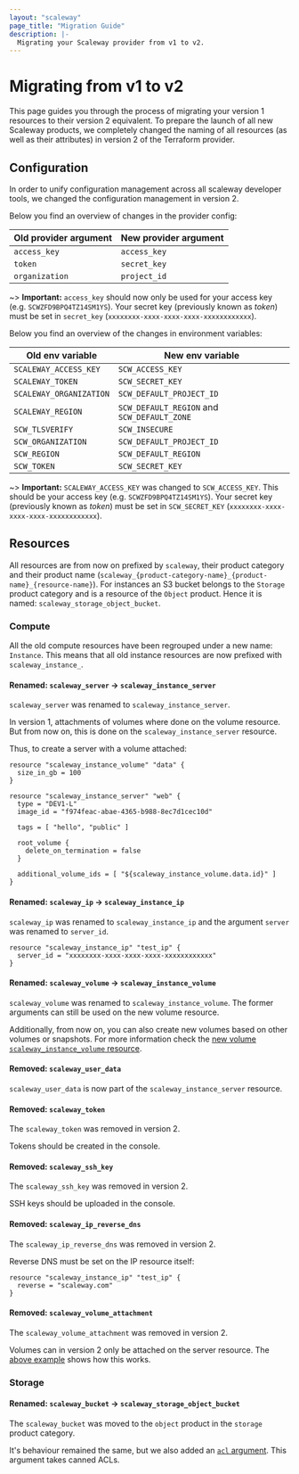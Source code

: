 ```yaml
---
layout: "scaleway"
page_title: "Migration Guide"
description: |-
  Migrating your Scaleway provider from v1 to v2.
---
```


# Migrating from v1 to v2

This page guides you through the process of migrating your version 1 resources to their version 2 equivalent.
To prepare the launch of all new Scaleway products, we completely changed the naming of all resources (as well as their attributes) in version 2 of the Terraform provider.

## Configuration

In order to unify configuration management across all scaleway developer tools, we changed the configuration management in version 2.

Below you find an overview of changes in the provider config:

| Old provider argument | New provider argument |
| --------------------- | --------------------- |
| `access_key`          | `access_key`          |
| `token`               | `secret_key`          |
| `organization`        | `project_id`          |

~> **Important:** `access_key` should now only be used for your access key (e.g. `SCWZFD9BPQ4TZ14SM1YS`). Your secret key (previously known as *token*) must be set in `secret_key` (`xxxxxxxx-xxxx-xxxx-xxxx-xxxxxxxxxxxx`).

Below you find an overview of the changes in environment variables:

| Old env variable        | New env variable                            |
| ----------------------- | ------------------------------------------- |
| `SCALEWAY_ACCESS_KEY`   | `SCW_ACCESS_KEY`                            |
| `SCALEWAY_TOKEN`        | `SCW_SECRET_KEY`                            |
| `SCALEWAY_ORGANIZATION` | `SCW_DEFAULT_PROJECT_ID`                    |
| `SCALEWAY_REGION`       | `SCW_DEFAULT_REGION` and `SCW_DEFAULT_ZONE` |
| `SCW_TLSVERIFY`         | `SCW_INSECURE`                              |
| `SCW_ORGANIZATION`      | `SCW_DEFAULT_PROJECT_ID`                    |
| `SCW_REGION`            | `SCW_DEFAULT_REGION`                        |
| `SCW_TOKEN`             | `SCW_SECRET_KEY`                            |

~> **Important:** `SCALEWAY_ACCESS_KEY` was changed to `SCW_ACCESS_KEY`. This should be your access key (e.g. `SCWZFD9BPQ4TZ14SM1YS`). Your secret key (previously known as *token*) must be set in `SCW_SECRET_KEY` (`xxxxxxxx-xxxx-xxxx-xxxx-xxxxxxxxxxxx`).

## Resources

All resources are from now on prefixed by `scaleway`, their product category and their product name (`scaleway_{product-category-name}_{product-name}_{resource-name}`). For instances an S3 bucket belongs to the `Storage` product category and is a resource of the `Object` product. Hence it is named: `scaleway_storage_object_bucket`.

### Compute

All the old compute resources have been regrouped under a new name: `Instance`. 
This means that all old instance resources are now prefixed with `scaleway_instance_`.

#### Renamed: `scaleway_server` -> `scaleway_instance_server`

`scaleway_server` was renamed to `scaleway_instance_server`.

In version 1, attachments of volumes where done on the volume resource. But from now on, this is done on the `scaleway_instance_server` resource.

Thus, to create a server with a volume attached:

```hcl
resource "scaleway_instance_volume" "data" {
  size_in_gb = 100
}

resource "scaleway_instance_server" "web" {
  type = "DEV1-L"
  image_id = "f974feac-abae-4365-b988-8ec7d1cec10d"

  tags = [ "hello", "public" ]

  root_volume {
    delete_on_termination = false
  }

  additional_volume_ids = [ "${scaleway_instance_volume.data.id}" ]
}
```

#### Renamed: `scaleway_ip` -> `scaleway_instance_ip`

`scaleway_ip` was renamed to `scaleway_instance_ip` and the argument `server` was renamed to `server_id`.

```hcl
resource "scaleway_instance_ip" "test_ip" {
  server_id = "xxxxxxxx-xxxx-xxxx-xxxx-xxxxxxxxxxxx"
}
```

#### Renamed: `scaleway_volume` -> `scaleway_instance_volume`

`scaleway_volume` was renamed to `scaleway_instance_volume`.
The former arguments can still be used on the new volume resource.

Additionally, from now on, you can also create new volumes based on other volumes or snapshots. For more information check the [new volume `scaleway_instance_volume` resource](../r/compute_instance_volume.html).

#### Removed: `scaleway_user_data`

`scaleway_user_data` is now part of the `scaleway_instance_server` resource.

#### Removed: `scaleway_token`

The `scaleway_token` was removed in version 2.

Tokens should be created in the console.

#### Removed: `scaleway_ssh_key`

The `scaleway_ssh_key` was removed in version 2.

SSH keys should be uploaded in the console.

#### Removed: `scaleway_ip_reverse_dns`

The `scaleway_ip_reverse_dns` was removed in version 2.

Reverse DNS must be set on the IP resource itself:

```hcl
resource "scaleway_instance_ip" "test_ip" {
  reverse = "scaleway.com"
}
```

#### Removed: `scaleway_volume_attachment`

The `scaleway_volume_attachment` was removed in version 2.

Volumes can in version 2 only be attached on the server resource. The [above example](#scaleway_server-gt-scaleway_instance_server) shows how this works.

### Storage

#### Renamed: `scaleway_bucket` -> `scaleway_storage_object_bucket`

The `scaleway_bucket` was moved to the `object` product in the `storage` product category.

It's behaviour remained the same, but we also added an [`acl` argument](../r/storage_object_bucket.html#acl). This argument takes canned ACLs.
